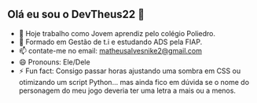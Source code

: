 ## Olá eu sou o DevTheus22 👋

- 🔭 Hoje trabalho como Jovem aprendiz pelo colégio Poliedro.
- 🌱 Formado em Gestão de t.i e estudando ADS pela FIAP.
- 📫 contate-me no email: matheusalvesnike2@gmail.com
- 😄 Pronouns: Ele/Dele
- ⚡ Fun fact: Consigo passar horas ajustando uma sombra em CSS ou otimizando um script Python... mas ainda fico em dúvida se o nome do personagem do meu jogo deveria ter uma letra a mais ou a menos.
